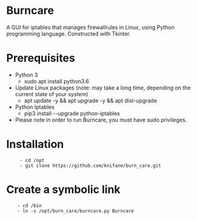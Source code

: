 # Burncare

A GUI for iptables that manages firewallrules in Linux, using Python programming language. Constructed with Tkinter.

# Prerequisites

 - Python 3
	- sudo apt install python3.6
 - Update Linux packages (note: may take a long time, depending on the current state of your system)
	- apt update -y && apt upgrade -y && apt dist-upgrade
 - Python Iptables
	- pip3 install --upgrade python-iptables
- Please note in order to run Burncare, you must have sudo privileges.

# Installation
		 - cd /opt
		 - git clone https://github.com/knifane/burn_care.git

# Create a symbolic link
		- cd /bin
		- ln -s /opt/burn_care/burncare.py Burncare
 
